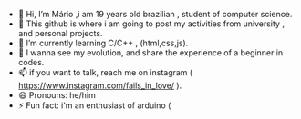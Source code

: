 - 👋 Hi, I’m Mário ,i am 19 years old brazilian , student of computer science.
- 👀 This github is where i am going to post my activities from university , and personal projects.
- 🌱 I’m currently learning C/C++ , (html,css,js).
- 💞️ I wanna see my evolution, and share the experience of a beginner in codes.
- 📫 if you want to talk, reach me on instagram ( https://www.instagram.com/fails_in_love/ ).
- 😄 Pronouns: he/him
- ⚡ Fun fact: i'm an enthusiast of arduino (

<!---
Pierrot525/Pierrot525 is a ✨ special ✨ repository because its `README.md` (this file) appears on your GitHub profile.
You can click the Preview link to take a look at your changes.
--->

